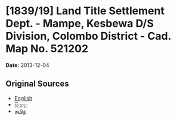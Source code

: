 # [1839/19] Land Title Settlement Dept. - Mampe, Kesbewa D/S Division, Colombo District - Cad. Map No. 521202

**Date:** 2013-12-04

## Original Sources

- [English](https://documents.gov.lk/view/extra-gazettes/2013/12/1839-19_E.pdf)
- [සිංහල](https://documents.gov.lk/view/extra-gazettes/2013/12/1839-19_S.pdf)
- [தமிழ்](https://documents.gov.lk/view/extra-gazettes/2013/12/1839-19_T.pdf)
